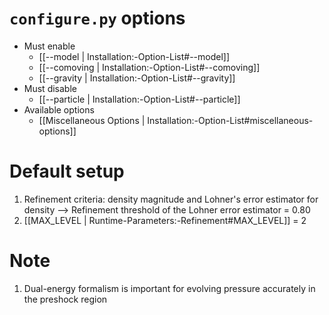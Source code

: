 # `configure.py` options
- Must enable
   - [[--model | Installation:-Option-List#--model]]
   - [[--comoving | Installation:-Option-List#--comoving]]
   - [[--gravity | Installation:-Option-List#--gravity]]
- Must disable
   - [[--particle | Installation:-Option-List#--particle]]
- Available options
   - [[Miscellaneous Options | Installation:-Option-List#miscellaneous-options]]


# Default setup
1. Refinement criteria: density magnitude and Lohner's error estimator for density
   --> Refinement threshold of the Lohner error estimator = 0.80
2. [[MAX_LEVEL | Runtime-Parameters:-Refinement#MAX_LEVEL]] = 2


# Note
1. Dual-energy formalism is important for evolving pressure accurately in the
   preshock region

